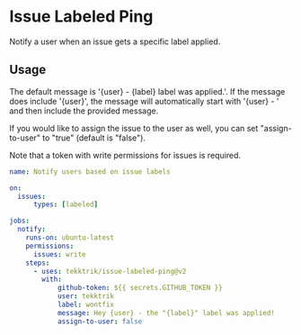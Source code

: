# Issue Labeled Ping

Notify a user when an issue gets a specific label applied.

## Usage

The default message is '{user} - {label} label was applied.'.  If the
message does include '{user}', the message will automatically start
with '{user} - ' and then include the provided message.

If you would like to assign the issue to the user as well, you can
set "assign-to-user" to "true" (default is "false").

Note that a token with write permissions for issues is required.

```yaml
name: Notify users based on issue labels

on:
  issues:
      types: [labeled]

jobs:
  notify:
    runs-on: ubuntu-latest
    permissions:
      issues: write
    steps:
      - uses: tekktrik/issue-labeled-ping@v2
        with:
            github-token: ${{ secrets.GITHUB_TOKEN }}
            user: tekktrik
            label: wontfix
            message: Hey {user} - the "{label}" label was applied!
            assign-to-user: false
```
